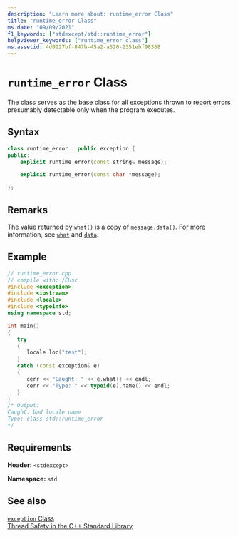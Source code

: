 ```yaml
---
description: "Learn more about: runtime_error Class"
title: "runtime_error Class"
ms.date: "09/09/2021"
f1_keywords: ["stdexcept/std::runtime_error"]
helpviewer_keywords: ["runtime_error class"]
ms.assetid: 4d0227bf-847b-45a2-a320-2351ebf98368
---
```

# `runtime_error` Class

The class serves as the base class for all exceptions thrown to report errors presumably detectable only when the program executes.

## Syntax

```cpp
class runtime_error : public exception {
public:
    explicit runtime_error(const string& message);

    explicit runtime_error(const char *message);

};
```

## Remarks

The value returned by `what()` is a copy of `message.data()`. For more information, see [`what`](../standard-library/exception-class.md) and [`data`](../standard-library/basic-string-class.md#data).

## Example

```cpp
// runtime_error.cpp
// compile with: /EHsc
#include <exception>
#include <iostream>
#include <locale>
#include <typeinfo>
using namespace std;

int main()
{
   try
   {
      locale loc("test");
   }
   catch (const exception& e)
   {
      cerr << "Caught: " << e.what() << endl;
      cerr << "Type: " << typeid(e).name() << endl;
   }
}
/* Output:
Caught: bad locale name
Type: class std::runtime_error
*/
```

## Requirements

**Header:** `<stdexcept>`

**Namespace:** `std`

## See also

[`exception` Class](../standard-library/exception-class.md)\
[Thread Safety in the C++ Standard Library](../standard-library/thread-safety-in-the-cpp-standard-library.md)
